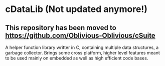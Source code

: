 # cDataLib (Not updated anymore!)
## This repository has been moved to https://github.com/Oblivious-Oblivious/cSuite
A helper function library writter in C, containing multiple data structures, a garbage collector. Brings some cross platform, higher level features meant to be used mainly on embedded as well as high efficient code bases.
